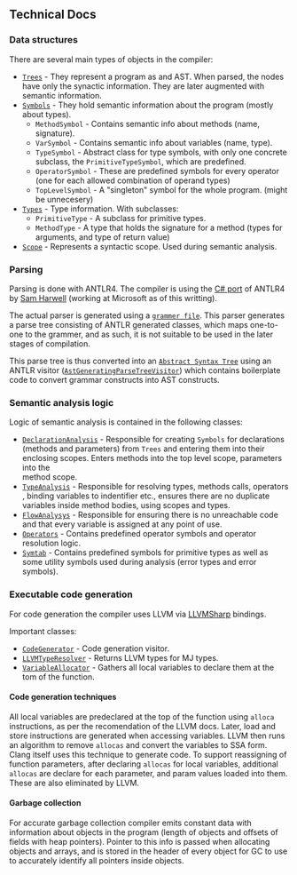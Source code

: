 ## Technical Docs

### Data structures

There are several main types of objects in the compiler:

* [`Trees`](../MJ.Compiler/parsing/ast/Tree.cs) - They represent a program as and AST. 
When parsed, the nodes have only the synactic information. They are later augmented 
with semantic information.
* [`Symbols`](../MJ.Compiler/symbol/Symbol.cs) - They hold semantic information about 
the program (mostly about types).
    * `MethodSymbol` - Contains semantic info about methods (name, signature).
    * `VarSymbol` - Contains semantic info about variables (name, type).
    * `TypeSymbol` - Abstract class for type symbols, with only one concrete subclass,
    the `PrimitiveTypeSymbol`, which are predefined.
    * `OperatorSymbol` - These are predefined symbols for every operator (one for each
    allowed combination of operand types)
    * `TopLevelSymbol` - A "singleton" symbol for the whole program. (might be unnecesery)
* [`Types`](../MJ.Compiler/symbol/Type.cs) - Type information. With subclasses:
    * `PrimitiveType` - A subclass for primitive types.
    * `MethodType` - A type that holds the signature for a method (types for arguments,
    and type of return value)
* [`Scope`](../MJ.Compiler/symbol/Scope.cs) - Represents a syntactic scope. Used during
semantic analysis.


### Parsing

Parsing is done with ANTLR4. The compiler is using the [C# port](https://github.com/tunnelvisionlabs/antlr4cs) 
of ANTLR4 by [Sam Harwell](https://github.com/sharwell) (working at Microsoft as of this writting).

The actual parser is generated using a [`grammer file`](../MJ.Compiler/antlrgrammar/MJ.g4). 
This parser generates a parse tree consisting of ANTLR generated classes, which maps one-to-one 
to the grammer, and as such, it is not suitable to be used in the later stages of compilation.

This parse tree is thus converted into an [`Abstract Syntax Tree`](../MJ.Compiler/tree/Tree.cs)
using an ANTLR visitor ([`AstGeneratingParseTreeVisitor`](../MJ.Compiler/parsing/AstGeneratingParseTreeVisitor.cs))
which contains boilerplate code to convert grammar constructs into AST constructs.


### Semantic analysis logic

Logic of semantic analysis is contained in the following classes:

* [`DeclarationAnalysis`](../MJ.Compiler/symbol/DeclarationAnalysis.cs) - Responsible for 
creating `Symbols` for declarations (methods and parameters) from `Trees` and entering them 
into their enclosing scopes. Enters methods into the top level scope, parameters into the  
method scope.
* [`TypeAnalysis`](../MJ.Compiler/symbol/CodeAnalysis.cs) - Responsible for resolving types, 
methods calls, operators , binding variables to indentifier etc., ensures there are no
duplicate variables inside method bodies, using scopes and types.
* [`FlowAnalysys`](../MJ.Compiler/symbol/FlowAnalysis.cs) - Responsible for ensuring there
is no unreachable code and that every variable is assigned at any point of use.
* [`Operators`](../MJ.Compiler/symbol/Operators.cs) - Contains predefined operator symbols
and operator resolution logic.
* [`Symtab`](../MJ.Compiler/symbol/Symtab.cs) - Contains predefined symbols for primitive types
as well as some utility symbols used during analysis (error types and error symbols).


### Executable code generation

For code generation the compiler uses LLVM via [LLVMSharp](https://github.com/Microsoft/LLVMSharp)
bindings.

Important classes:
* [`CodeGenerator`](../MJ.Compiler/codegen/CodeGenerator.cs) - Code generation visitor.
* [`LLVMTypeResolver`](../MJ.Compiler/codegen/LLVMTypeResolver.cs) - Returns LLVM types for MJ types.
* [`VariableAllocator`](../MJ.Compiler/codegen/VariableAllocator.cs) - Gathers all local variables to 
declare them at the tom of the function.

#### Code generation techniques

All local variables are predeclared at the top of the function using `alloca` instructions, as per the
recomendation of the LLVM docs. Later, load and store instructions are generated when accessing variables.
LLVM then runs an algorithm to remove `allocas` and convert the variables to SSA form. Clang itself 
uses this technique to generate code. To support reassigning of function parameters, after declaring
`allocas` for local variables, additional `allocas` are declare for each parameter, and param values
loaded into them. These are also eliminated by LLVM.

#### Garbage collection

For accurate garbage collection compiler emits constant data with information about objects in
the program (length of objects and offsets of fields with heap pointers). Pointer to this info
is passed when allocating objects and arrays, and is stored in the header of every object for
GC to use to accurately identify all pointers inside objects.
